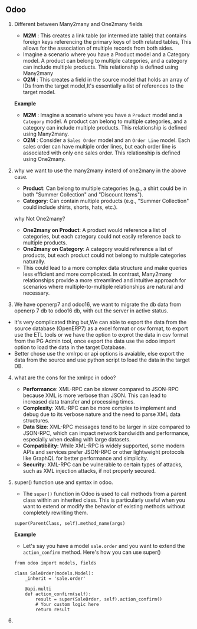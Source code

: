 ## Odoo

1. Different between Many2many and One2many fields
    - **M2M** : This creates a link table (or intermediate table) that contains foreign keys referencing the primary keys of both related tables, This allows for the association of multiple records from both sides.
    - Imagine a scenario where you have a Product model and a Category model. A product can belong to multiple categories, and a category can include multiple products. This relationship is defined using Many2many
    - **O2M** : This creates a field in the source model that holds an array of IDs from the target model,It's essentially a list of references to the target model.
      
   **Example**
    - **M2M** : Imagine a scenario where you have a ```Product``` model and a ```Category``` model. A product can belong to multiple categories, and a category can include multiple products. This relationship is defined using Many2many.
    - **O2M** : Consider a ```Sales Order``` model and an ```Order Line``` model. Each sales order can have multiple order lines, but each order line is associated with only one sales order. This relationship is defined using One2many.
      
2. why we want to use the many2many insterd of one2many in the above case.
   -  **Product**: Can belong to multiple categories (e.g., a shirt could be in both "Summer Collection" and "Discount Items").
   -  **Category**: Can contain multiple products (e.g., "Summer Collection" could include shirts, shorts, hats, etc.).
     
   why Not One2many?
   - **One2many on Product**: A product would reference a list of categories, but each category could not easily reference back to multiple products.
   - **One2many on Category**: A category would reference a list of products, but each product could not belong to multiple categories naturally.
   - This could lead to a more complex data structure and make queries less efficient and more complicated. In contrast, Many2many relationships provide a more streamlined and intuitive approach for scenarios where multiple-to-multiple relationships are natural and necessary.
  
3. We have openerp7 and odoo16, we want to migrate the db data from openerp 7 db to odoo16 db, with out the server in active status.
  - It's very complicated thing but,We can able to export the data from the source database (OpenERP7) as a excel format or csv format, to export use the ETL tools or we have the option to exprot the data in csv format from the PG Admin tool, once export the data use the odoo import option to load the data in the target Database.
  - Better chose use the xmlrpc or api options is avaiable, else export the data from the source and use python script to load the data in the target DB.
    
4. what are the cons for the xmlrpc in odoo?
   - **Performance**: XML-RPC can be slower compared to JSON-RPC because XML is more verbose than JSON. This can lead to increased data transfer and processing times.
   - **Complexity**: XML-RPC can be more complex to implement and debug due to its verbose nature and the need to parse XML data structures.
   - **Data Size**: XML-RPC messages tend to be larger in size compared to JSON-RPC, which can impact network bandwidth and performance, especially when dealing with large datasets.
   - **Compatibility:** While XML-RPC is widely supported, some modern APIs and services prefer JSON-RPC or other lightweight protocols like GraphQL for better performance and simplicity.
   - **Security**: XML-RPC can be vulnerable to certain types of attacks, such as XML injection attacks, if not properly secured.

5. super() function use and syntax in odoo.
   - The ```super()``` function in Odoo is used to call methods from a parent class within an inherited class. This is particularly useful when you want to extend or modify the behavior of existing methods without completely rewriting them.
     
   ```python3
   super(ParentClass, self).method_name(args)
   ```
   **Example**
   - Let's say you have a model ```sale.order``` and you want to extend the ```action_confirm``` method. Here's how you can use super()
     
   ```python3
   from odoo import models, fields

   class SaleOrder(models.Model):
       _inherit = 'sale.order'

       @api.multi
       def action_confirm(self):
           result = super(SaleOrder, self).action_confirm()
           # Your custom logic here
           return result
   ```
6.
